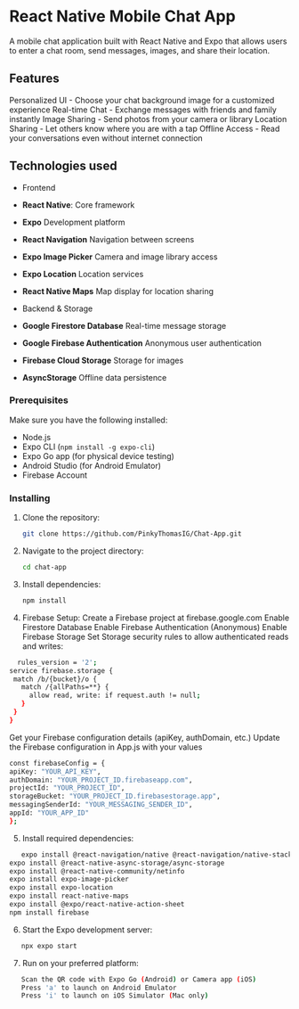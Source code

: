 # React Native Mobile Chat App

A mobile chat application built with React Native and Expo that allows users to enter a chat room, send messages, images, and share their location.

## Features

Personalized UI - Choose your chat background image for a customized experience
Real-time Chat - Exchange messages with friends and family instantly
Image Sharing - Send photos from your camera or library
Location Sharing - Let others know where you are with a tap
Offline Access - Read your conversations even without internet connection

## Technologies used

- Frontend

- **React Native**: Core framework
- **Expo** Development platform
- **React Navigation** Navigation between screens
- **Expo Image Picker** Camera and image library access
- **Expo Location** Location services
- **React Native Maps** Map display for location sharing

- Backend & Storage

- **Google Firestore Database** Real-time message storage
- **Google Firebase Authentication** Anonymous user authentication
- **Firebase Cloud Storage** Storage for images
- **AsyncStorage** Offline data persistence

### Prerequisites

Make sure you have the following installed:

- Node.js
- Expo CLI (`npm install -g expo-cli`)
- Expo Go app (for physical device testing)
- Android Studio (for Android Emulator)
- Firebase Account

### Installing

1. Clone the repository:
   ```bash
   git clone https://github.com/PinkyThomasIG/Chat-App.git
   ```
2. Navigate to the project directory:
   ```bash
   cd chat-app
   ```
3. Install dependencies:
   ```bash
   npm install
   ```
4. Firebase Setup:
   Create a Firebase project at firebase.google.com
   Enable Firestore Database
   Enable Firebase Authentication (Anonymous)
   Enable Firebase Storage
   Set Storage security rules to allow authenticated reads and writes:

```bash
  rules_version = '2';
service firebase.storage {
 match /b/{bucket}/o {
   match /{allPaths=**} {
     allow read, write: if request.auth != null;
   }
 }
}
```

Get your Firebase configuration details (apiKey, authDomain, etc.)
Update the Firebase configuration in App.js with your values

```bash
const firebaseConfig = {
apiKey: "YOUR_API_KEY",
authDomain: "YOUR_PROJECT_ID.firebaseapp.com",
projectId: "YOUR_PROJECT_ID",
storageBucket: "YOUR_PROJECT_ID.firebasestorage.app",
messagingSenderId: "YOUR_MESSAGING_SENDER_ID",
appId: "YOUR_APP_ID"
};
```

5. Install required dependencies:

```bash
   expo install @react-navigation/native @react-navigation/native-stack
expo install @react-native-async-storage/async-storage
expo install @react-native-community/netinfo
expo install expo-image-picker
expo install expo-location
expo install react-native-maps
expo install @expo/react-native-action-sheet
npm install firebase
```

6. Start the Expo development server:

```bash
   npx expo start
```

7. Run on your preferred platform:

```bash
   Scan the QR code with Expo Go (Android) or Camera app (iOS)
   Press 'a' to launch on Android Emulator
   Press 'i' to launch on iOS Simulator (Mac only)
```
